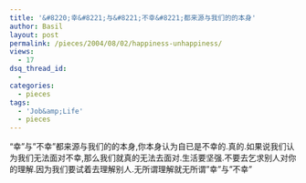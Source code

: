 ```yaml
---
title: '&#8220;幸&#8221;与&#8221;不幸&#8221;都来源与我们的的本身'
author: Basil
layout: post
permalink: /pieces/2004/08/02/happiness-unhappiness/
views:
  - 17
dsq_thread_id:
  - 
categories:
  - pieces
tags:
  - 'Job&amp;Life'
  - pieces
---
```

&#8220;幸&#8221;与&#8221;不幸&#8221;都来源与我们的的本身,你本身认为自已是不幸的.真的.如果说我们认为我们无法面对不幸,那么我们就真的无法去面对.生活要坚强.不要去乞求别人对你的理解.因为我们要试着去理解别人.无所谓理解就无所谓&#8221;幸&#8221;与&#8221;不幸&#8221;